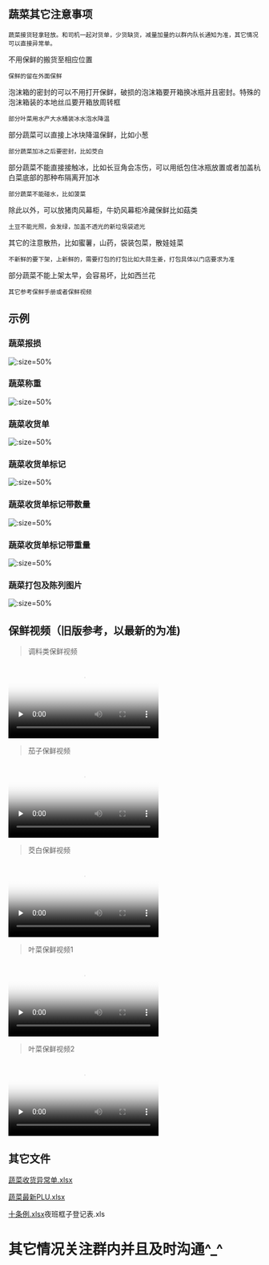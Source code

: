 ## 蔬菜其它注意事项

	蔬菜接货轻拿轻放。和司机一起对货单，少货缺货，减量加量的以群内队长通知为准，其它情况可以直接异常单。
	
不用保鲜的搬货至相应位置
	
	保鲜的留在外面保鲜
	
泡沫箱的密封的可以不用打开保鲜，破损的泡沫箱要开箱换冰瓶并且密封。特殊的泡沫箱装的本地丝瓜要开箱放周转框
	
	部分叶菜用水产大水桶装冰水泡水降温
	
部分蔬菜可以直接上冰块降温保鲜，比如小葱
	
	部分蔬菜加冰之后要密封，比如茭白
	
部分蔬菜不能直接接触冰，比如长豆角会冻伤，可以用纸包住冰瓶放置或者加盖杭白菜底部的那种布隔离开加冰
	
	部分蔬菜不能碰水，比如菠菜
	
除此以外，可以放猪肉风幕柜，牛奶风幕柜冷藏保鲜比如菇类
		
	土豆不能光照，会发绿，加盖不透光的新垃圾袋遮光
	
其它的注意散热，比如蜜薯，山药，袋装包菜，散娃娃菜
	
	不新鲜的要下架，上新鲜的，需要打包的打包比如大蒜生姜，打包具体以门店要求为准
	
部分蔬菜不能上架太早，会容易坏，比如西兰花
	
	其它参考保鲜手册或者保鲜视频

## 示例

### 蔬菜报损

![](../../resources/pic/common/示例蔬菜报损.jpeg ':size=50%')
 
### 蔬菜称重

![](../../resources/pic/common/示例蔬菜称重.jpeg ':size=50%')
 
### 蔬菜收货单

![](../../resources/pic/common/示例蔬菜收货单.jpeg ':size=50%')
 
### 蔬菜收货单标记

![](../../resources/pic/common/示例蔬菜收货单标记.jpeg ':size=50%')
 
### 蔬菜收货单标记带数量

![](../../resources/pic/common/示例蔬菜收货单标记带数量.jpeg ':size=50%')

### 蔬菜收货单标记带重量

![](../../resources/pic/common/示例蔬菜收货单标记带重量.jpeg ':size=50%')

### 蔬菜打包及陈列图片
 
![](../../resources/pic/common/示例蔬菜打包及陈列图片.jpeg ':size=50%')


## 保鲜视频（旧版参考，以最新的为准)



>  调料类保鲜视频
 
<video id="video" controls="" preload="none" poster="../../resources/pic/common/视频封面2.png"><source id="mp4" src="../../resources/pic/common/调料类保鲜.mp4" type="video/mp4"></videos>



>  茄子保鲜视频
 
<video id="video" controls="" preload="none" poster="../../resources/pic/common/视频封面2.png"><source id="mp4" src="../../resources/pic/common/茄子保鲜.mp4" type="video/mp4"></videos>



>  茭白保鲜视频

<video id="video" controls="" preload="none" poster="../../resources/pic/common/视频封面2.png"><source id="mp4" src="../../resources/pic/common/茭白保鲜.mp4" type="video/mp4"></videos>



>  叶菜保鲜视频1
 
<video id="video" controls="" preload="none" poster="../../resources/pic/common/视频封面2.png"><source id="mp4" src="../../resources/pic/common/叶菜保鲜1.mp4" type="video/mp4"></videos>


>  叶菜保鲜视频2
 
<video id="video" controls="" preload="none" poster="../../resources/pic/common/视频封面2.png"><source id="mp4" src="../../resources/pic/common/叶菜保鲜2.mp4" type="video/mp4"></videos>





## 其它文件
<p><a href="/WORKFLOWS4COMPANY/resources/files/official/蔬菜收货异常单.xlsx">蔬菜收货异常单.xlsx</a></p>
<p><a href="/WORKFLOWS4COMPANY/resources/files/official/蔬菜最新PLU.xlsx">蔬菜最新PLU.xlsx</a></p>
<p><a href="/WORKFLOWS4COMPANY/resources/files/official/夜班框子登记表.xls">十条例.xlsx</a>夜班框子登记表.xls</p>



# 其它情况关注群内并且及时沟通^_^













